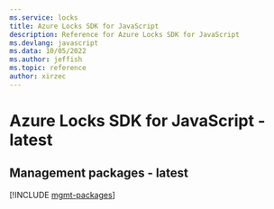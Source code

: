 ```yaml
---
ms.service: locks
title: Azure Locks SDK for JavaScript
description: Reference for Azure Locks SDK for JavaScript
ms.devlang: javascript
ms.data: 10/05/2022
ms.author: jeffish
ms.topic: reference
author: xirzec
---
```

# Azure Locks SDK for JavaScript - latest

## Management packages - latest
[!INCLUDE [mgmt-packages](locks-mgmt-index.md)]